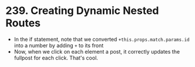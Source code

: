 # 239. Creating Dynamic Nested Routes
- In the if statement, note that we converted `+this.props.match.params.id` into a number by adding `+` to its front
- Now, when we click on each element a post, it correctly updates the fullpost for each click. That's cool. 